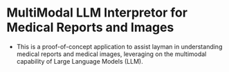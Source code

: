 # MultiModal LLM Interpretor for Medical Reports and Images 
* This is a proof-of-concept application to assist layman in understanding medical reports and medical images, leveraging on the multimodal capability of Large Language Models (LLM).
